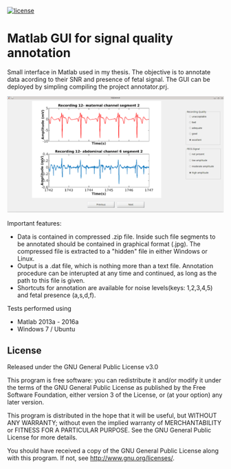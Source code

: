 [![license](https://img.shields.io/badge/License-GPL%20v3-blue.svg)](./LICENSE)

# Matlab GUI for signal quality annotation 

Small interface in Matlab used in my thesis. The objective is to annotate data acording to their SNR and presence of fetal signal. The GUI can be deployed by simpling compiling the project annotator.prj.

<center><img src="ssgui.png" alt="ssgui" width="640"/></center>

Important features:
- Data is contained in compressed .zip file. Inside such file segments to be annotated should be contained in graphical format (.jpg). The compressed file is extracted to a "hidden" file in either Windows or Linux.
- Output is a .dat file, which is nothing more than a text file. Annotation procedure can be interupted at any time and continued, as long as the path to this file is given.
- Shortcuts for annotation are available for noise levels(keys: 1,2,3,4,5) and fetal presence (a,s,d,f).

Tests performed using
- Matlab 2013a - 2016a
- Windows 7 / Ubuntu

## License

Released under the GNU General Public License v3.0

This program is free software: you can redistribute it and/or modify it under the terms of the GNU General Public License as published by the Free Software Foundation, either version 3 of the License, or (at your option) any later version.

This program is distributed in the hope that it will be useful, but WITHOUT ANY WARRANTY; without even the implied warranty of MERCHANTABILITY or FITNESS FOR A PARTICULAR PURPOSE. See the GNU General Public License for more details.

You should have received a copy of the GNU General Public License along with this program. If not, see http://www.gnu.org/licenses/.

